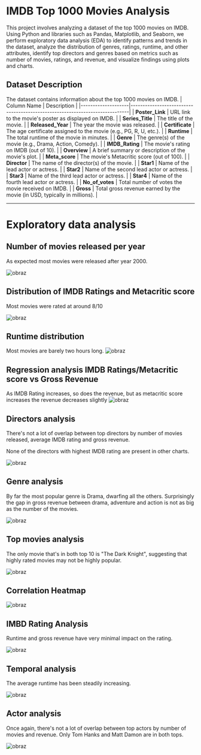 # IMDB Top 1000 Movies Analysis

This project involves analyzing a dataset of the top 1000 movies on IMDB. Using Python and libraries such as Pandas, Matplotlib, and Seaborn, we perform exploratory data analysis (EDA) to identify patterns and trends in the dataset, analyze the distribution of genres, ratings, runtime, and other attributes, identify top directors and genres based on metrics such as number of movies, ratings, and revenue, and visualize findings using plots and charts.

## Dataset Description
The dataset contains information about the top 1000 movies on IMDB. 
| Column Name        | Description                                                                 |
|--------------------|-----------------------------------------------------------------------------|
| **Poster_Link**    | URL link to the movie's poster as displayed on IMDB.                       |
| **Series_Title**   | The title of the movie.                                                    |
| **Released_Year**  | The year the movie was released.                                           |
| **Certificate**    | The age certificate assigned to the movie (e.g., PG, R, U, etc.).          |
| **Runtime**        | The total runtime of the movie in minutes.                                 |
| **Genre**          | The genre(s) of the movie (e.g., Drama, Action, Comedy).                   |
| **IMDB_Rating**    | The movie's rating on IMDB (out of 10).                                    |
| **Overview**       | A brief summary or description of the movie's plot.                        |
| **Meta_score**     | The movie's Metacritic score (out of 100).                                 |
| **Director**       | The name of the director(s) of the movie.                                  |
| **Star1**          | Name of the lead actor or actress.                                         |
| **Star2**          | Name of the second lead actor or actress.                                  |
| **Star3**          | Name of the third lead actor or actress.                                   |
| **Star4**          | Name of the fourth lead actor or actress.                                  |
| **No_of_votes**    | Total number of votes the movie received on IMDB.                          |
| **Gross**          | Total gross revenue earned by the movie (in USD, typically in millions).   |

---


# Exploratory data analysis

## Number of movies released per year

As expected most movies were released after year 2000.

![obraz](https://github.com/user-attachments/assets/d02b73b2-10a1-4adc-b600-51ecd37e1e1f)


## Distribution of IMDB Ratings and Metacritic score

Most movies were rated at around 8/10

![obraz](https://github.com/user-attachments/assets/a99b7757-eb21-4a5c-95fa-8200c9ba005b)

## Runtime distribution

Most movies are barely two hours long.
![obraz](https://github.com/user-attachments/assets/0288e1fb-066a-441f-97ec-0749ec2730e7)

## Regression analysis IMDB Ratings/Metacritic score vs Gross Revenue

As IMDB Rating increases, so does the revenue, but as metacritic score increases the revenue decreases slightly
![obraz](https://github.com/user-attachments/assets/cbab1940-48c3-4f81-a9e3-fc86eaaa142f)


## Directors analysis
There's not a lot of overlap between top directors by number of movies released, average IMDB rating and gross revenue.

None of the directors with highest IMDB rating are present in other charts.

![obraz](https://github.com/user-attachments/assets/fb5abced-81cf-4f04-8404-e2104887ea7e)

## Genre analysis
By far the most popular genre is Drama, dwarfing all the others. Surprisingly the gap in gross revenue between drama, adventure and action is not as big as the number of the movies.

![obraz](https://github.com/user-attachments/assets/d7ef6d83-94c4-4342-8c90-ba9e9c399689)

## Top movies analysis

The only movie that's in both top 10 is "The Dark Knight", suggesting that highly rated movies may not be highly popular.

![obraz](https://github.com/user-attachments/assets/bfb58f01-44ec-4935-a84b-299580a347b6)

## Correlation Heatmap

![obraz](https://github.com/user-attachments/assets/7a0028ba-256d-4a2b-8d44-774b92981896)

## IMBD Rating Analysis

Runtime and gross revenue have very minimal impact on the rating. 

![obraz](https://github.com/user-attachments/assets/2e768fd6-5840-4903-aab6-3fe34deace0c)

## Temporal analysis

The average runtime has been steadily increasing. 

![obraz](https://github.com/user-attachments/assets/e9388579-be65-4456-90f8-2fd82df78b50)

## Actor analysis

Once again, there's not a lot of overlap between top actors by number of movies and revenue. Only Tom Hanks and Matt Damon are in both tops.



![obraz](https://github.com/user-attachments/assets/9e118f5c-9cdb-4b7d-a592-13e2de142a6a)

